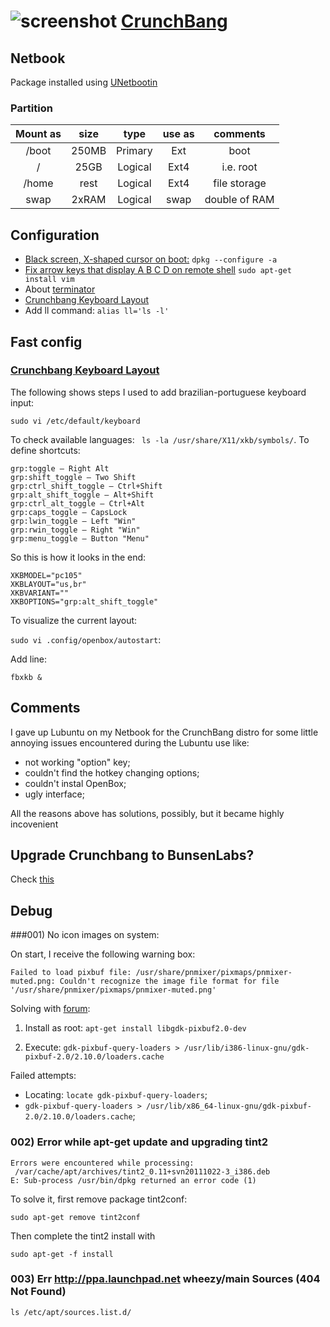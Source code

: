 # ![screenshot](http://crunchbang.org/forums/img/avatars/33708.png?m=1375747940) [CrunchBang](http://crunchbang.org/)

## Netbook
Package installed using [UNetbootin](http://unetbootin.sourceforge.net/)

### Partition

| Mount as | size | type | use as | comments |
|:--------:|:----:|:----:|:------:|:--------:|
| /boot | 250MB | Primary | Ext | boot |
| / | 25GB | Logical | Ext4 | i.e. root |
| /home | rest | Logical | Ext4 | file storage |
| swap | 2xRAM | Logical | swap | double of RAM |

## Configuration

* [Black screen, X-shaped cursor on boot:](http://crunchbang.org/forums/viewtopic.php?id=24461&p=3)
``dpkg --configure -a``
* [Fix arrow keys that display A B C D on remote shell](http://vim.wikia.com/wiki/Fix_arrow_keys_that_display_A_B_C_D_on_remote_shell)
``sudo apt-get install vim``
* About [terminator](http://ubuntuforums.org/showthread.php?t=920717)
* [Crunchbang Keyboard Layout](https://blogs.fsfe.org/t.kandler/2013/11/20/crunchbang-keyboard-layout/)
* Add ll command: ``alias ll='ls -l'``

## Fast config

### [Crunchbang Keyboard Layout](https://blogs.fsfe.org/t.kandler/2013/11/20/crunchbang-keyboard-layout/)

The following shows steps I used to add brazilian-portuguese keyboard input:

``sudo vi /etc/default/keyboard``

To check available languages: `` ls -la /usr/share/X11/xkb/symbols/``. To define shortcuts:

	grp:toggle – Right Alt
	grp:shift_toggle – Two Shift
	grp:ctrl_shift_toggle – Ctrl+Shift
	grp:alt_shift_toggle – Alt+Shift
	grp:ctrl_alt_toggle – Ctrl+Alt
	grp:caps_toggle – CapsLock
	grp:lwin_toggle – Left "Win"
	grp:rwin_toggle – Right "Win"
	grp:menu_toggle – Button "Menu"

So this is how it looks in the end:

	XKBMODEL="pc105"
	XKBLAYOUT="us,br"
	XKBVARIANT=""
	XKBOPTIONS="grp:alt_shift_toggle"
	
To visualize the current layout: 

``sudo vi .config/openbox/autostart``:

Add line:

``fbxkb &``

## Comments

I gave up Lubuntu on my Netbook for the CrunchBang distro for some little annoying issues encountered during the Lubuntu use like:

* not working "option" key;
* couldn't find the hotkey changing options;
* couldn't instal OpenBox;
* ugly interface;

All the reasons above has solutions, possibly, but it became highly incovenient

## Upgrade Crunchbang to BunsenLabs?

Check [this](http://crunchbang.org/forums/viewtopic.php?id=39730)

## Debug

###001) No icon images on system:

On start, I receive the following warning box:

``Failed to load pixbuf file: /usr/share/pnmixer/pixmaps/pnmixer-muted.png: Couldn't recognize the image file format for file '/usr/share/pnmixer/pixmaps/pnmixer-muted.png'``

Solving with [forum](http://ubuntuforums.org/showthread.php?t=2111470):

1) Install as root: ``apt-get install libgdk-pixbuf2.0-dev``

2) Execute: ``gdk-pixbuf-query-loaders > /usr/lib/i386-linux-gnu/gdk-pixbuf-2.0/2.10.0/loaders.cache``

Failed attempts:

* Locating: ``locate gdk-pixbuf-query-loaders``;
* ``gdk-pixbuf-query-loaders > /usr/lib/x86_64-linux-gnu/gdk-pixbuf-2.0/2.10.0/loaders.cache``;

### 002) Error while apt-get update and upgrading tint2

	Errors were encountered while processing:
	 /var/cache/apt/archives/tint2_0.11+svn20111022-3_i386.deb
	E: Sub-process /usr/bin/dpkg returned an error code (1)

To solve it, first remove package tint2conf:

	sudo apt-get remove tint2conf
	
Then complete the tint2 install with 

	sudo apt-get -f install

### 003) Err http://ppa.launchpad.net wheezy/main Sources (404  Not Found)

	ls /etc/apt/sources.list.d/
